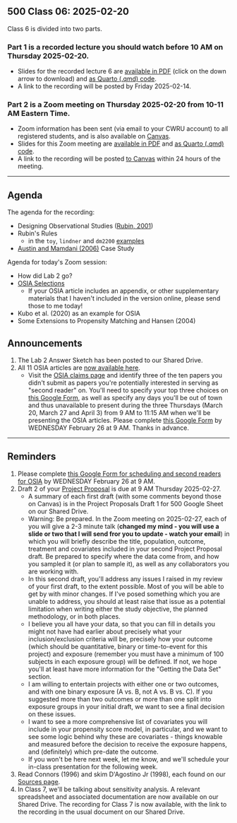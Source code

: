 ## 500 Class 06: 2025-02-20

Class 6 is divided into two parts.

### Part 1 is a recorded lecture you should watch before 10 AM on Thursday 2025-02-20.

- Slides for the recorded lecture 6 are [available in PDF](https://github.com/THOMASELOVE/500-slides-2025/blob/main/500_slides06r.pdf) (click on the down arrow to download) and [as Quarto (.qmd) code](https://github.com/THOMASELOVE/500-slides-2025/blob/main/500_slides06r.qmd).
- A link to the recording will be posted by Friday 2025-02-14.

### Part 2 is a Zoom meeting on Thursday 2025-02-20 from **10-11 AM** Eastern Time. 

- Zoom information has been sent (via email to your CWRU account) to all registered students, and is also available on [Canvas](https://canvas.case.edu).
- Slides for this Zoom meeting are [available in PDF](https://github.com/THOMASELOVE/500-slides-2025/blob/main/500_slides06z.pdf) and [as Quarto (.qmd) code](https://github.com/THOMASELOVE/500-slides-2025/blob/main/500_slides06z.qmd).
- A link to the recording will be posted [to Canvas](https://canvas.case.edu/) within 24 hours of the meeting.

----

## Agenda

The agenda for the recording:

- Designing Observational Studies ([Rubin, 2001](https://github.com/THOMASELOVE/500-sources/blob/main/articles/Rubin%202001%20Tobacco%20Litigation%20article.pdf))
- Rubin's Rules
  - in the `toy`, `lindner` and `dm2200` [examples](https://thomaselove.github.io/500-examples/)
- [Austin and Mamdani (2006)](https://github.com/THOMASELOVE/500-sources/blob/main/articles/Austin%20and%20Mamdani%202006%20case%20study.pdf) Case Study

Agenda for today's Zoom session:

- How did Lab 2 go?
- [OSIA Selections](https://github.com/THOMASELOVE/500-classes-2025/tree/main/osia)
    - If your OSIA article includes an appendix, or other supplementary materials that I haven't included in the version online, please send those to me today!
- Kubo et al. (2020) as an example for OSIA
- Some Extensions to Propensity Matching and Hansen (2004)

## Announcements

1. The Lab 2 Answer Sketch has been posted to our Shared Drive.
2. All 11 OSIA articles are [now available here](https://github.com/THOMASELOVE/500-classes-2025/tree/main/osia).
    - Visit the [OSIA claims page](https://github.com/THOMASELOVE/500-classes-2025/tree/main/osia) and identify three of the ten papers you didn't submit as papers you're potentially interested in serving as "second reader" on. You'll need to specify your top three choices on [this Google Form](https://forms.gle/HkTWtzJnzrzoKjx88), as well as specify any days you'll be out of town and thus unavailable to present during the three Thursdays (March 20, March 27 and April 3) from 9 AM to 11:15 AM when we'll be presenting the OSIA articles. Please complete [this Google Form](https://forms.gle/HkTWtzJnzrzoKjx88) by WEDNESDAY February 26 at 9 AM. Thanks in advance.

---

## Reminders

1. Please complete [this Google Form for scheduling and second readers for OSIA](https://forms.gle/HkTWtzJnzrzoKjx88) by WEDNESDAY February 26 at 9 AM.
2. Draft 2 of your [Project Proposal](https://thomaselove.github.io/500-2025/proj500.html#the-project-proposal) is due at 9 AM Thursday 2025-02-27.
    - A summary of each first draft (with some comments beyond those on Canvas) is in the Project Proposals Draft 1 for 500 Google Sheet on our Shared Drive.
    - Warning: Be prepared. In the Zoom meeting on 2025-02-27, each of you will give a 2-3 minute talk (**changed my mind - you will use a slide or two that I will send fror you to update - watch your email**) in which you will briefly describe the title, population, outcome, treatment and covariates included in your second Project Proposal draft. Be prepared to specify where the data come from, and how you sampled it (or plan to sample it), as well as any collaborators you are working with.
    - In this second draft, you'll address any issues I raised in my review of your first draft, to the extent possible. Most of you will be able to get by with minor changes. If I've posed something which you are unable to address, you should at least raise that issue as a potential limitation when writing either the study objective, the planned methodology, or in both places.
    - I believe you all have your data, so that you can fill in details you might not have had earlier about precisely what your inclusion/exclusion criteria will be, precisely how your outcome (which should be quantitative, binary or time-to-event for this project) and exposure (remember you must have a minimum of 100 subjects in each exposure group) will be defined. If not, we hope you'll at least have more information for the "Getting the Data Set" section.
    - I am willing to entertain projects with either one or two outcomes, and with one binary exposure (A vs. B, not A vs. B vs. C). If you suggested more than two outcomes or more than one split into exposure groups in your initial draft, we want to see a final decision on these issues.
    - I want to see a more comprehensive list of covariates you will include in your propensity score model, in particular, and we want to see some logic behind why these are covariates - things knowable and measured before the decision to receive the exposure happens, and (definitely) which pre-date the outcome.
    - If you won't be here next week, let me know, and we'll schedule your in-class presentation for the following week.
3. Read Connors (1996) and skim D'Agostino Jr (1998), each found on our [Sources page](https://github.com/THOMASELOVE/500-sources).
4. In Class 7, we'll be talking about sensitivity analysis. A relevant spreadsheet and associated documentation are now available on our Shared Drive. The recording for Class 7 is now available, with the link to the recording in the usual document on our Shared Drive.
